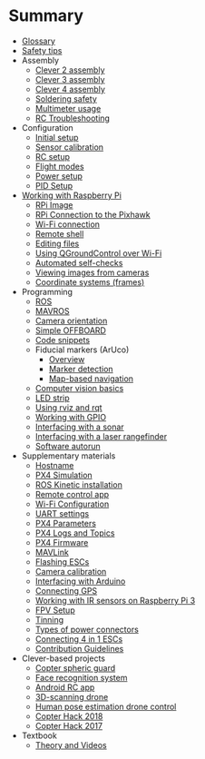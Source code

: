 # Summary

* [Glossary](gloss.md)
* [Safety tips](safety.md)
* Assembly
  * [Clever 2 assembly](assemble_2.md)
  * [Clever 3 assembly](assemble_3.md)
  * [Clever 4 assembly](assemble_4.md)
  * [Soldering safety](tb.md)
  * [Multimeter usage](test_connection.md)
  * [RC Troubleshooting](radioerrors.md)
* Configuration
  * [Initial setup](setup.md)
  * [Sensor calibration](calibration.md)
  * [RC setup](radio.md)
  * [Flight modes](modes.md)
  * [Power setup](power.md)
  * [PID Setup](calibratePID.md)
* [Working with Raspberry Pi](raspberrypi.md)
  * [RPi Image](image.md)
  * [RPi Connection to the Pixhawk](connection.md)
  * [Wi-Fi connection](wifi.md)
  * [Remote shell](ssh.md)
  * [Editing files](editing.md)
  * [Using QGroundControl over Wi-Fi](gcs_bridge.md)
  * [Automated self-checks](selfcheck.md)
  * [Viewing images from cameras](web_video_server.md)
  * [Coordinate systems (frames)](frames.md)
* Programming
  * [ROS](ros.md)
  * [MAVROS](mavros.md)
  * [Camera orientation](camera_frame.md)
  * [Simple OFFBOARD](simple_offboard.md)
  * [Code snippets](snippets.md)
  * Fiducial markers (ArUco)
    * [Overview](aruco.md)
    * [Marker detection](aruco_marker.md)
    * [Map-based navigation](aruco_map.md)
  * [Computer vision basics](camera.md)
  * [LED strip](leds.md)
  * [Using rviz and rqt](rviz.md)
  * [Working with GPIO](gpio.md)
  * [Interfacing with a sonar](sonar.md)
  * [Interfacing with a laser rangefinder](laser.md)
  * [Software autorun](autolaunch.md)
* Supplementary materials
  * [Hostname](hostname.md)
  * [PX4 Simulation](sitl.md)
  * [ROS Kinetic installation](ros-install.md)
  * [Remote control app](rc.md)
  * [Wi-Fi Configuration](network.md)
  * [UART settings](uart.md)
  * [PX4 Parameters](px4_parameters.md)
  * [PX4 Logs and Topics](flight_logs.md)
  * [PX4 Firmware](firmware.md)
  * [MAVLink](mavlink.md)
  * [Flashing ESCs](esc_firmware.md)
  * [Camera calibration](camera_calibration.md)
  * [Interfacing with Arduino](arduino.md)
  * [Connecting GPS](gps.md)
  * [Working with IR sensors on Raspberry Pi 3](ir_sensors.md)
  * [FPV Setup](fpv.md)
  * [Tinning](tinning.md)
  * [Types of power connectors](connectortypes.md)
  * [Connecting 4 in 1 ESCs](4in1.md)
  * [Contribution Guidelines](contributing.md)
* Clever-based projects
  * [Copter spheric guard](shield.md)
  * [Face recognition system](face_recognition.md)
  * [Android RC app](android.md)
  * [3D-scanning drone](3dscan.md)
  * [Human pose estimation drone control](human_pose_estimation_drone_control.md)
  * [Copter Hack 2018](copterhack2018.md)
  * [Copter Hack 2017](copterhack2017.md)
* Textbook
  * [Theory and Videos](lessons.md)

